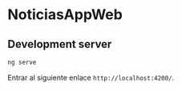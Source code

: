 # NoticiasAppWeb


## Development server

```bash
ng serve
```

Entrar al siguiente enlace `http://localhost:4200/`.
